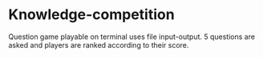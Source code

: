 # Knowledge-competition
Question game playable on terminal uses file input-output.
5 questions are asked and players are ranked according to their score.
